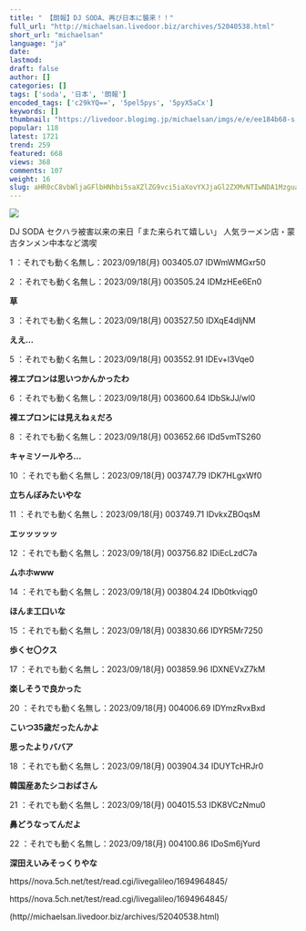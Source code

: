 ```yaml
---
title: " 【朗報】DJ SODA、再び日本に襲来！！"
full_url: "http://michaelsan.livedoor.biz/archives/52040538.html"
short_url: "michaelsan"
language: "ja"
date: 
lastmod: 
draft: false
author: []
categories: []
tags: ['soda', '日本', '朗報']
encoded_tags: ['c29kYQ==', '5pel5pys', '5pyX5aCx']
keywords: []
thumbnail: "https://livedoor.blogimg.jp/michaelsan/imgs/e/e/ee184b68-s.jpg"
popular: 118
latest: 1721
trend: 259
featured: 668
views: 368
comments: 107
weight: 16
slug: aHR0cC8vbWljaGFlbHNhbi5saXZlZG9vci5iaXovYXJjaGl2ZXMvNTIwNDA1MzguaHRtbA==
---
```


![](https://livedoor.blogimg.jp/michaelsan/imgs/e/e/ee184b68-s.jpg)

<div><p>DJ SODA セクハラ被害以来の来日「また来られて嬉しい」 人気ラーメン店・蒙古タンメン中本など満喫</p><p>1 ：それでも動く名無し：2023/09/18(月) 003405.07 IDWmWMGxr50</p><p>2 ：それでも動く名無し：2023/09/18(月) 003505.24 IDMzHEe6En0</p><b><p>草</p></b><p>3 ：それでも動く名無し：2023/09/18(月) 003527.50 IDXqE4dljNM</p><b><p>ええ…</p></b><p>5 ：それでも動く名無し：2023/09/18(月) 003552.91 IDEv+l3Vqe0</p><b><p>裸エプロンは思いつかんかったわ</p></b><p>6 ：それでも動く名無し：2023/09/18(月) 003600.64 IDbSkJJ/wl0</p><b><p>裸エプロンには見えねぇだろ</p></b><p>8 ：それでも動く名無し：2023/09/18(月) 003652.66 IDd5vmTS260</p><b><p>キャミソールやろ…</p></b><p>10 ：それでも動く名無し：2023/09/18(月) 003747.79 IDK7HLgxWf0</p><p><p></p></p><b><p><p>立ちんぼみたいやな</p></p></b><p>11 ：それでも動く名無し：2023/09/18(月) 003749.71 IDvkxZBOqsM</p><b><p>エッッッッッ</p></b><p>12 ：それでも動く名無し：2023/09/18(月) 003756.82 IDiEcLzdC7a</p><b><p>ムホホwww</p></b><p>14 ：それでも動く名無し：2023/09/18(月) 003804.24 IDb0tkviqg0</p><b><p>ほんま工口いな </p></b><p>15 ：それでも動く名無し：2023/09/18(月) 003830.66 IDYR5Mr7250</p><b><p>歩くセ〇クス</p></b><p>17 ：それでも動く名無し：2023/09/18(月) 003859.96 IDXNEVxZ7kM</p><b><p>楽しそうで良かった</p></b><p>20 ：それでも動く名無し：2023/09/18(月) 004006.69 IDYmzRvxBxd</p><p><b><p>こいつ35歳だったんかよ</p></b></p><p><b><p></p></b></p><b><p>思ったよりババア </p></b><p>18 ：それでも動く名無し：2023/09/18(月) 003904.34 IDUYTcHRJr0</p><b><p>韓国産あたシコおばさん </p></b><p>21 ：それでも動く名無し：2023/09/18(月) 004015.53 IDK8VCzNmu0</p><p><b>鼻どうなってんだよ </b></p><p>22 ：それでも動く名無し：2023/09/18(月) 004100.86 IDoSm6jYurd</p><b><p>深田えいみそっくりやな </p></b>https//nova.5ch.net/test/read.cgi/livegalileo/1694964845/<br clear='all'> <p id='a6850dc6aefc0d5bbff2bea180d92d89'> </p> <p id='a6850dc6aefc0d5bbff2bea180d92d89'> </p> <p class='alistcloud-container-6795'></p> <p>https//nova.5ch.net/test/read.cgi/livegalileo/1694964845/</p></div>

(http//michaelsan.livedoor.biz/archives/52040538.html)
